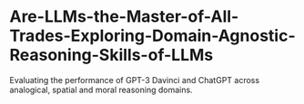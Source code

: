 # Are-LLMs-the-Master-of-All-Trades-Exploring-Domain-Agnostic-Reasoning-Skills-of-LLMs
Evaluating the performance of GPT-3 Davinci and ChatGPT across analogical, spatial and moral reasoning domains.
